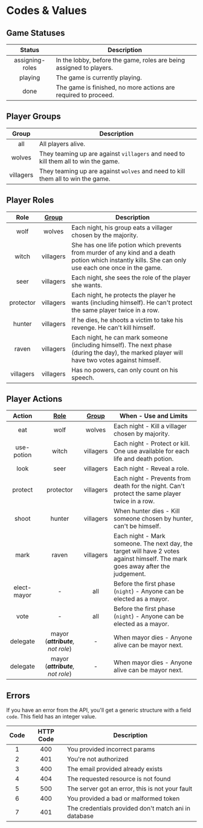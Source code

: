 # Codes & Values

## <a id="game-statuses"></a>Game Statuses
| Status            |                 Description                                |
|:-----------------:|------------------------------------------------------------|
| assigning-roles   | In the lobby, before the game, roles are being assigned to players. |
| playing           | The game is currently playing. |
| done              | The game is finished, no more actions are required to proceed. |

## <a id="player-groups"></a>Player Groups
| Group     |                 Description                                |
|:---------:|------------------------------------------------------------|
| all       | All players alive.  |
| wolves    | They teaming up are against `villagers` and need to kill them all to win the game.  |
| villagers | They teaming up are against `wolves` and need to kill them all to win the game.  |

## <a id="player-roles"></a>Player Roles

| Role      | [Group](#player-groups) |                 Description                                |
|:---------:|:---------:|------------------------------------------------------------|
| wolf      | wolves    | Each night, his group eats a villager chosen by the majority.                               |
| witch     | villagers | She has one life potion which prevents from murder of any kind and a death potion which instantly kills. She can only use each one once in the game.                                      |
| seer      | villagers | Each night, she sees the role of the player she wants.                          |
| protector | villagers | Each night, he protects the player he wants (including himself). He can't protect the same player twice in a row.                         |
| hunter    | villagers | If he dies, he shoots a victim to take his revenge. He can't kill himself.            |
| raven     | villagers | Each night, he can mark someone (including himself). The next phase (during the day), the marked player will have two votes against himself.                      |
| villagers | villagers | Has no powers, can only count on his speech.       |

## <a id="player-actions"></a>Player Actions

| Action      | [Role](#player-roles)             | [Group](#player-groups) |                 When - Use and Limits                                |
|:-----------:|:---------------------------------:|:---------------------:|------------------------------------|
| eat         | wolf                              | wolves                | Each night - Kill a villager chosen by majority.                               |
| use-potion  | witch                             | villagers             | Each night - Protect or kill. One use available for each life and death potion.                              |
| look        | seer                              | villagers             | Each night - Reveal a role.                              |
| protect     | protector                         | villagers             | Each night - Prevents from death for the night. Can't protect the same player twice in a row.                              |
| shoot       | hunter                            | villagers             | When hunter dies - Kill someone chosen by hunter, can't be himself.                              |
| mark        | raven                             | villagers             | Each night - Mark someone. The next day, the target will have 2 votes against himself. The mark goes away after the judgement.                             |
| elect-mayor | -                                 | all                   | Before the first phase (`night`) - Anyone can be elected as a mayor.                               |
| vote        | -                                 | all                   | Before the first phase (`night`) - Anyone can be elected as a mayor.                               |
| delegate    | mayor (_**attribute**, not role_) | -                     | When mayor dies - Anyone alive can be mayor next.                               |
| delegate    | mayor (_**attribute**, not role_) | -                     | When mayor dies - Anyone alive can be mayor next.                               |


## <a id="errors"></a>Errors

If you have an error from the API, you'll get a generic structure with a field `code`. This field has an integer value.

| Code | HTTP Code |                 Description                                |
|:----:|:---------:|------------------------------------------------------------|
| 1    | 400       | You provided incorrect params                              |
| 2    | 401       | You're not authorized                                      |
| 3    | 400       | The email provided already exists                          |
| 4    | 404       | The requested resource is not found                        |
| 5    | 500       | The server got an error, this is not your fault            |
| 6    | 400       | You provided a bad or malformed token                      |
| 7    | 401       | The credentials provided don't match ani in database       |